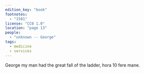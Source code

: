```yaml
---
edition_key: "book"
footnotes:
  - "1581"
license: "CC0 1.0"
location: "page 13"
people:
  - "unknown -- George"
tags:
  - medicine
  - services
---
```

George my man had the great
fall of the ladder, hora 10 fere mane.
